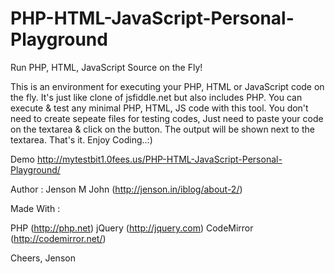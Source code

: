 PHP-HTML-JavaScript-Personal-Playground
=======================================

Run PHP, HTML, JavaScript Source on the Fly!

This is an environment for executing your PHP, HTML or JavaScript code on the fly. It's just like clone of jsfiddle.net but also includes PHP.
You can execute & test any minimal PHP, HTML, JS code with this tool. You don't need to create sepeate files for testing  codes, Just need to paste your code on the textarea & click on the button. The output will be shown next to the textarea. That's it. Enjoy Coding..:)

Demo http://mytestbit1.0fees.us/PHP-HTML-JavaScript-Personal-Playground/

Author : Jenson M John (http://jenson.in/iblog/about-2/)

Made With :

PHP (http://php.net)
jQuery (http://jquery.com)
CodeMirror (http://codemirror.net/)


Cheers,
Jenson
